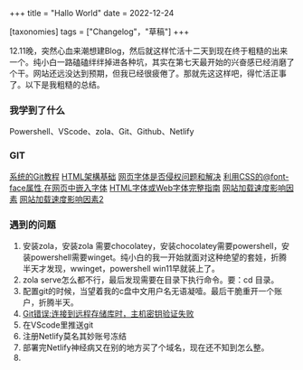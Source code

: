 +++
title = "Hallo World"
date = 2022-12-24

[taxonomies]
tags = ["Changelog"，"草稿"]
+++

12.11晚，突然心血来潮想建Blog，然后就这样忙活十二天到现在终于粗糙的出来一个。纯小白一路磕磕绊绊掉进各种坑，其实在第七天最开始的兴奋感已经消磨了个干。网站还远没达到预期，但我已经很疲倦了。那就先这这样吧，得忙活正事了。以下是我粗糙的总结。
<!-- more -->

### 我学到了什么
Powershell、VScode、zola、Git、Github、Netlify

### GIT
[系统的Git教程](https://www.liaoxuefeng.com/wiki/896043488029600)
[HTML架構基础](https://www.sun-exp.com/blog01?id=5)
[网页字体是否侵权问题和解决](https://zhuanlan.zhihu.com/p/420848770)
[利用CSS的@font-face属性,在网页中嵌入字体](https://www.cnblogs.com/hnyei/archive/2012/02/20/2360306.html)
[HTML字体或Web字体完整指南](https://www.wbolt.com/html-fonts.html)
[网站加载速度影响因素](https://blog.51cto.com/u_15410286/4536227)
[网站加载速度影响因素2](https://zhuanlan.zhihu.com/p/31224108)


### 遇到的问题
1. 安装zola，安装zola 需要chocolatey，安装chocolatey需要powershell，安装powershell需要winget。纯小白的我一开始就面对这种绝望的套娃，折腾半天才发现，wwinget，powershell win11早就装上了。
2. zola serve怎么都不行，最后发现需要在目录下执行命令。要：cd 目录。
3. 配置git的时候，当望着我的c盘中文用户名无语凝噎。最后干脆重开一个账户，折腾半天。
4. [Git错误:连接到远程存储库时，主机密钥验证失败](https://cloud.tencent.com/developer/ask/sof/75662)
5. 在VScode里推送git
6. 注册Netlify莫名其妙账号冻结
7. 部署完Netlify神经病又在别的地方买了个域名，现在还不知到怎么整。
8. 
